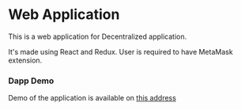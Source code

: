 # Web Application

This is a web application for Decentralized application.

It's made using React and Redux. User is required to have MetaMask extension.

### Dapp Demo
Demo of the application is available on [this address](http://34.210.217.34/)
